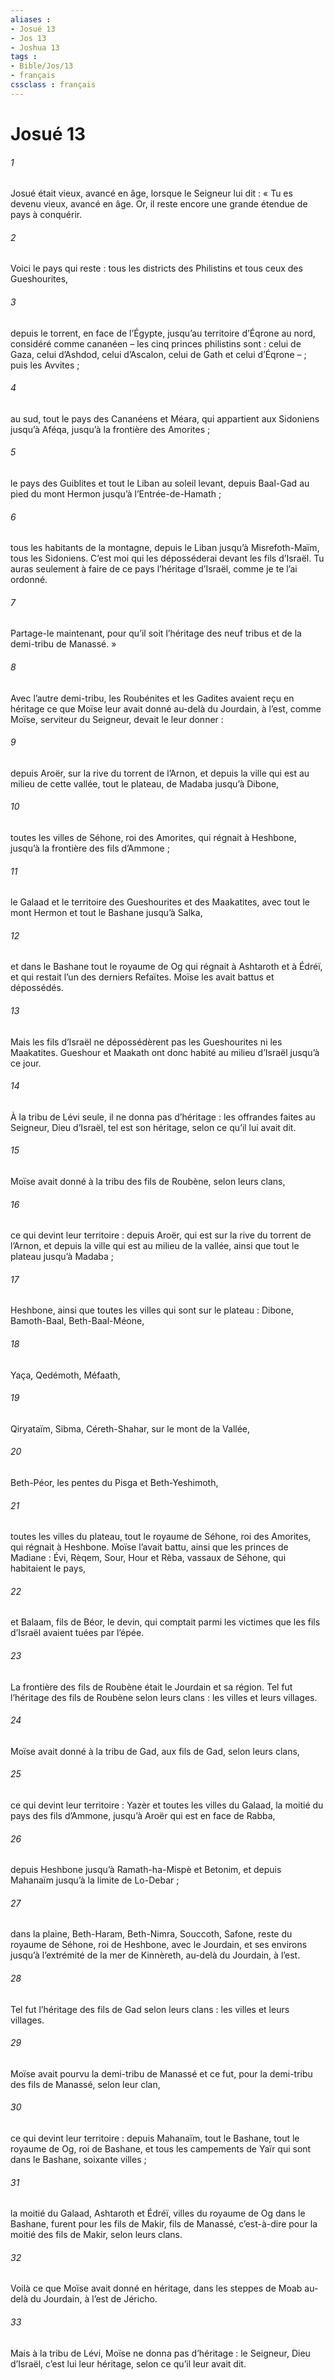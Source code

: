 ```yaml
---
aliases : 
- Josué 13
- Jos 13
- Joshua 13
tags : 
- Bible/Jos/13
- français
cssclass : français
---
```


# Josué 13

###### 1
Josué était vieux, avancé en âge, lorsque le Seigneur lui dit : « Tu es devenu vieux, avancé en âge. Or, il reste encore une grande étendue de pays à conquérir.
###### 2
Voici le pays qui reste : tous les districts des Philistins et tous ceux des Gueshourites,
###### 3
depuis le torrent, en face de l’Égypte, jusqu’au territoire d’Éqrone au nord, considéré comme cananéen – les cinq princes philistins sont : celui de Gaza, celui d’Ashdod, celui d’Ascalon, celui de Gath et celui d’Éqrone – ; puis les Avvites ;
###### 4
au sud, tout le pays des Cananéens et Méara, qui appartient aux Sidoniens jusqu’à Aféqa, jusqu’à la frontière des Amorites ;
###### 5
le pays des Guiblites et tout le Liban au soleil levant, depuis Baal-Gad au pied du mont Hermon jusqu’à l’Entrée-de-Hamath ;
###### 6
tous les habitants de la montagne, depuis le Liban jusqu’à Misrefoth-Maïm, tous les Sidoniens. C’est moi qui les déposséderai devant les fils d’Israël. Tu auras seulement à faire de ce pays l’héritage d’Israël, comme je te l’ai ordonné.
###### 7
Partage-le maintenant, pour qu’il soit l’héritage des neuf tribus et de la demi-tribu de Manassé. »
###### 8
Avec l’autre demi-tribu, les Roubénites et les Gadites avaient reçu en héritage ce que Moïse leur avait donné au-delà du Jourdain, à l’est, comme Moïse, serviteur du Seigneur, devait le leur donner :
###### 9
depuis Aroër, sur la rive du torrent de l’Arnon, et depuis la ville qui est au milieu de cette vallée, tout le plateau, de Madaba jusqu’à Dibone,
###### 10
toutes les villes de Séhone, roi des Amorites, qui régnait à Heshbone, jusqu’à la frontière des fils d’Ammone ;
###### 11
le Galaad et le territoire des Gueshourites et des Maakatites, avec tout le mont Hermon et tout le Bashane jusqu’à Salka,
###### 12
et dans le Bashane tout le royaume de Og qui régnait à Ashtaroth et à Édréï, et qui restait l’un des derniers Refaïtes. Moïse les avait battus et dépossédés.
###### 13
Mais les fils d’Israël ne dépossédèrent pas les Gueshourites ni les Maakatites. Gueshour et Maakath ont donc habité au milieu d’Israël jusqu’à ce jour.
###### 14
À la tribu de Lévi seule, il ne donna pas d’héritage : les offrandes faites au Seigneur, Dieu d’Israël, tel est son héritage, selon ce qu’il lui avait dit.
###### 15
Moïse avait donné à la tribu des fils de Roubène, selon leurs clans,
###### 16
ce qui devint leur territoire : depuis Aroër, qui est sur la rive du torrent de l’Arnon, et depuis la ville qui est au milieu de la vallée, ainsi que tout le plateau jusqu’à Madaba ;
###### 17
Heshbone, ainsi que toutes les villes qui sont sur le plateau : Dibone, Bamoth-Baal, Beth-Baal-Méone,
###### 18
Yaça, Qedémoth, Méfaath,
###### 19
Qiryataïm, Sibma, Céreth-Shahar, sur le mont de la Vallée,
###### 20
Beth-Péor, les pentes du Pisga et Beth-Yeshimoth,
###### 21
toutes les villes du plateau, tout le royaume de Séhone, roi des Amorites, qui régnait à Heshbone. Moïse l’avait battu, ainsi que les princes de Madiane : Évi, Rèqem, Sour, Hour et Rèba, vassaux de Séhone, qui habitaient le pays,
###### 22
et Balaam, fils de Béor, le devin, qui comptait parmi les victimes que les fils d’Israël avaient tuées par l’épée.
###### 23
La frontière des fils de Roubène était le Jourdain et sa région. Tel fut l’héritage des fils de Roubène selon leurs clans : les villes et leurs villages.
###### 24
Moïse avait donné à la tribu de Gad, aux fils de Gad, selon leurs clans,
###### 25
ce qui devint leur territoire : Yazèr et toutes les villes du Galaad, la moitié du pays des fils d’Ammone, jusqu’à Aroër qui est en face de Rabba,
###### 26
depuis Heshbone jusqu’à Ramath-ha-Mispè et Betonim, et depuis Mahanaïm jusqu’à la limite de Lo-Debar ;
###### 27
dans la plaine, Beth-Haram, Beth-Nimra, Souccoth, Safone, reste du royaume de Séhone, roi de Heshbone, avec le Jourdain, et ses environs jusqu’à l’extrémité de la mer de Kinnèreth, au-delà du Jourdain, à l’est.
###### 28
Tel fut l’héritage des fils de Gad selon leurs clans : les villes et leurs villages.
###### 29
Moïse avait pourvu la demi-tribu de Manassé et ce fut, pour la demi-tribu des fils de Manassé, selon leur clan,
###### 30
ce qui devint leur territoire : depuis Mahanaïm, tout le Bashane, tout le royaume de Og, roi de Bashane, et tous les campements de Yaïr qui sont dans le Bashane, soixante villes ;
###### 31
la moitié du Galaad, Ashtaroth et Édréï, villes du royaume de Og dans le Bashane, furent pour les fils de Makir, fils de Manassé, c’est-à-dire pour la moitié des fils de Makir, selon leurs clans.
###### 32
Voilà ce que Moïse avait donné en héritage, dans les steppes de Moab au-delà du Jourdain, à l’est de Jéricho.
###### 33
Mais à la tribu de Lévi, Moïse ne donna pas d’héritage : le Seigneur, Dieu d’Israël, c’est lui leur héritage, selon ce qu’il leur avait dit.
